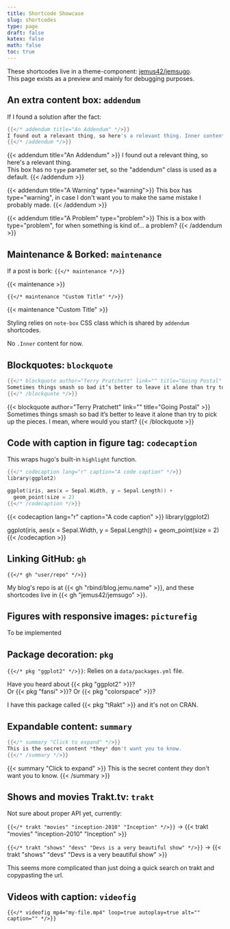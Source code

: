 ```yaml
---
title: Shortcode Showcase
slug: shortcodes
type: page
draft: false
katex: false
math: false
toc: true
---
```


These shortcodes live in a theme-component: [jemus42/jemsugo](https://github.com/jemus42/jemsugo).  
This page exists as a preview and mainly for debugging purposes.

## An extra content box: `addendum`

If I found a solution after the fact:

```go
{{</* addendum title="An Addendum" */>}}
I found out a relevant thing, so here's a relevant thing. Inner content is markownified
{{</* /addendum */>}}
```

{{< addendum title="An Addendum" >}}
I found out a relevant thing, so here's a relevant thing.  
This box has no `type` parameter set, so the "addendum" class is used as a default.
{{< /addendum >}}

{{< addendum title="A Warning" type="warning">}}
This box has type="warning", in case I don't want you to make the same mistake I probably made.
{{< /addendum >}}

{{< addendum title="A Problem" type="problem">}}
This is a box with type="problem", for when something is kind of… a problem?
{{< /addendum >}}

## Maintenance & Borked: `maintenance`

If a post is bork: `{{</* maintenance */>}}`

{{< maintenance >}}

`{{</* maintenance "Custom Title" */>}}`

{{< maintenance "Custom Title" >}}

Styling relies on `note-box` CSS class which is shared by `addendum` shortcodes.

No `.Inner` content for now.


## Blockquotes: `blockquote`

```go
{{</* blockquote author="Terry Pratchett" link="" title="Going Postal" */>}}
Sometimes things smash so bad it’s better to leave it alone than try to pick up the pieces. I mean, where would you start?
{{</* /blockquote */>}}
```

{{< blockquote author="Terry Pratchett" link="" title="Going Postal" >}}
Sometimes things smash so bad it’s better to leave it alone than try to pick up the pieces. I mean, where would you start?
{{< /blockquote >}}

## Code with caption in figure tag: `codecaption`

This wraps hugo's built-in `highlight` function.

```go
{{</* codecaption lang="r" caption="A code caption" */>}}
library(ggplot2)

ggplot(iris, aes(x = Sepal.Width, y = Sepal.Length)) +
  geom_point(size = 2)
{{</* /codecaption */>}}
```

{{< codecaption lang="r" caption="A code caption" >}}
library(ggplot2)

ggplot(iris, aes(x = Sepal.Width, y = Sepal.Length)) +
  geom_point(size = 2)
{{< /codecaption >}}

## Linking GitHub: `gh`

`{{</* gh "user/repo" */>}}`

My blog's repo is at {{< gh "rbind/blog.jemu.name" >}}, and these shortcodes live in {{< gh "jemus42/jemsugo" >}}.

## Figures with responsive images: `picturefig`

To be implemented

## Package decoration: `pkg`

`{{</* pkg "ggplot2" */>}}`: Relies on a `data/packages.yml` file.

Have you heard about {{< pkg "ggplot2" >}}?  
Or {{< pkg "fansi" >}}? Or {{< pkg "colorspace" >}}?

I have this package called {{< pkg "tRakt" >}} and it's not on CRAN.

## Expandable content: `summary`

```go
{{</* summary "Click to expand" */>}}
This is the secret content *they* don't want you to know.
{{</* /summary */>}}
```

{{< summary "Click to expand" >}}
This is the secret content *they* don't want you to know.
{{< /summary >}}

## Shows and movies Trakt.tv: `trakt`

Not sure about proper API yet, currently: 

`{{</* trakt "movies" "inception-2010" "Inception" */>}}` -> {{< trakt "movies" "inception-2010" "Inception" >}}

`{{</* trakt "shows" "devs" "Devs is a very beautiful show" */>}}` -> {{< trakt "shows" "devs" "Devs is a very beautiful show" >}}

This seems more complicated than just doing a quick search on trakt and copypasting the url.


## Videos with caption: `videofig`

`{{</* videofig mp4="my-file.mp4" loop=true autoplay=true alt="" caption="" */>}}`

